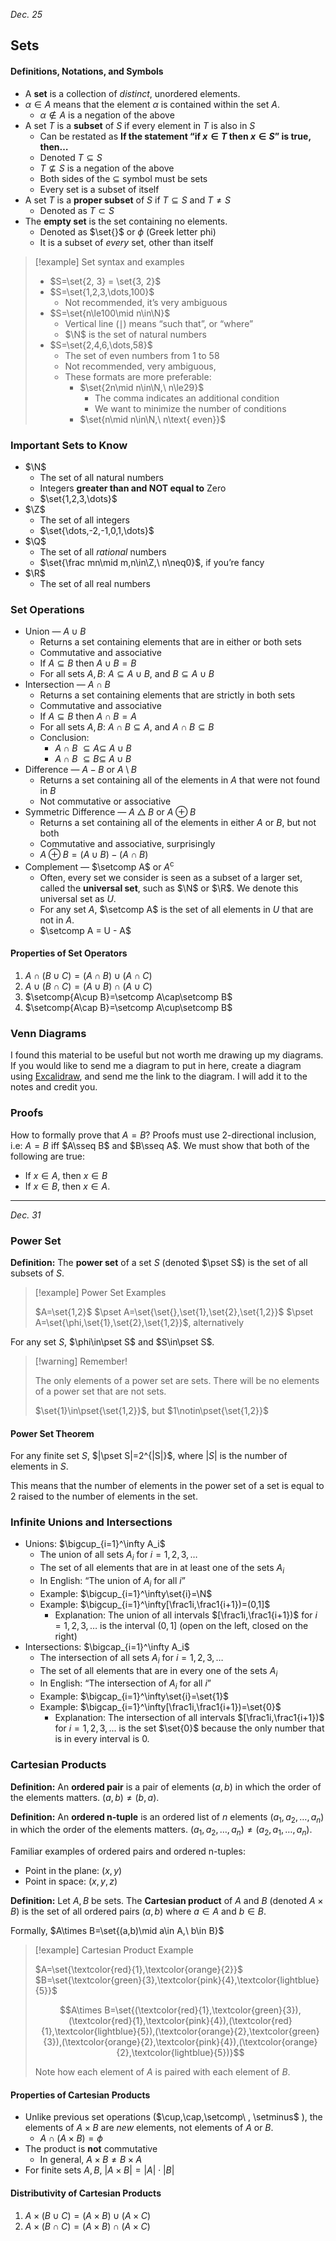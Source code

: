 *Dec. 25*
## Sets
#### Definitions, Notations, and Symbols
- A **set** is a collection of *distinct*, unordered elements.
- $\alpha\in A$ means that the element $\alpha$ is contained within the set $A$.
	- $\alpha\not\in A$ is a negation of the above
- A set $T$ is a **subset** of $S$ if every element in $T$ is also in $S$
	- Can be restated as **If the statement “if $x\in T$ then $x\in S$” is true, then…**
	- Denoted $T\subseteq S$
	- $T\not\subseteq S$ is a negation of the above
	- Both sides of the $\subseteq$ symbol must be sets
	- Every set is a subset of itself
- A set $T$ is a **proper subset** of $S$ if $T\subseteq S$ and $T\not= S$
	- Denoted as $T\subset S$
- The **empty set** is the set containing no elements.
	- Denoted as $\set{}$ or $\phi$ (Greek letter phi)
	- It is a subset of *every* set, other than itself


> [!example] Set syntax and examples
>
> - $S=\set{2, 3} = \set{3, 2}$
> - $S=\set{1,2,3,\dots,100}$
> 	- Not recommended, it’s very ambiguous
> - $S=\set{n\le100\mid n\in\N}$
> 	- Vertical line ($\mid$) means “such that”, or “where”
> 	- $\N$ is the set of natural numbers
> - $S=\set{2,4,6,\dots,58}$
> 	- The set of even numbers from 1 to 58
> 	- Not recommended, very ambiguous,
> 	- These formats are more preferable:
> 		- $\set{2n\mid n\in\N,\ n\le29}$
> 			- The comma indicates an additional condition
> 			- We want to minimize the number of conditions
> 		- $\set{n\mid n\in\N,\ n\text{ even}}$

### Important Sets to Know
- $\N$
	- The set of all natural numbers
	- Integers **greater than and NOT equal to** Zero
	- $\set{1,2,3,\dots}$
- $\Z$
	- The set of all integers
	- $\set{\dots,-2,-1,0,1,\dots}$
- $\Q$
	- The set of all *rational* numbers
	- $\set{\frac mn\mid m,n\in\Z,\ n\neq0}$, if you’re fancy
- $\R$
	- The set of all real numbers

### Set Operations
- Union — $A\cup B$ 
	- Returns a set containing elements that are in either or both sets
	- Commutative and associative
	- If $A\subseteq B$ then $A\cup B=B$
	- For all sets $A,B$: $A\subseteq A\cup B$, and $B\subseteq A\cup B$
- Intersection — $A\cap B$ 
	- Returns a set containing elements that are strictly in both sets
	- Commutative and associative
	- If $A\subseteq B$ then $A\cap B=A$
	- For all sets $A,B$: $A\cap B\subseteq A$, and $A\cap B\subseteq B$
	- Conclusion:
		- $A\cap B\ \subseteq A\subseteq \ A\cup B$
		- $A\cap B\ \subseteq B\subseteq \ A\cup B$
- Difference — $A - B$ or $A \setminus B$ 
	- Returns a set containing all of the elements in $A$ that were not found in $B$
	- Not commutative or associative
- Symmetric Difference — $A\bigtriangleup B$ or $A\oplus B$ 
	- Returns a set containing all of the elements in either $A$ or $B$, but not both
	- Commutative and associative, surprisingly
	- $A\oplus B = (A\cup B) - (A\cap B)$
- Complement — $\setcomp A$ or $A^\mathsf{c}$ 
	- Often, every set we consider is seen as a subset of a larger set, called the **universal set**, such as $\N$ or $\R$. We denote this universal set as $U$.
	- For any set $A$, $\setcomp A$ is the set of all elements in $U$ that are not in $A$.
	- $\setcomp A = U - A$

#### Properties of Set Operators
1. $A\cap(B\cup C)=(A\cap B)\cup(A\cap C)$
2. $A\cup(B\cap C)=(A\cup B)\cap(A\cup C)$
3. $\setcomp{A\cup B}=\setcomp A\cap\setcomp B$
4. $\setcomp{A\cap B}=\setcomp A\cup\setcomp B$
### Venn Diagrams
I found this material to be useful but not worth me drawing up my diagrams. If you would like to send me a diagram to put in here, create a diagram using [Excalidraw](https://excalidraw.com/), and send me the link to the diagram. I will add it to the notes and credit you.

### Proofs
How to formally prove that $A=B$?
Proofs must use 2-directional inclusion, i.e:
$A=B$ iff $A\sseq B$ and $B\sseq A$.
We must show that both of the following are true:
- If $x\in A$, then $x\in B$
- If $x\in B$, then $x\in A$.

---

*Dec. 31*

### Power Set
**Definition:** The **power set** of a set $S$ (denoted $\pset S$) is the set of all subsets of $S$. 

> [!example] Power Set Examples
>
> $A=\set{1,2}$
> $\pset A=\set{\set{},\set{1},\set{2},\set{1,2}}$
> $\pset A=\set{\phi,\set{1},\set{2},\set{1,2}}$, alternatively

For any set $S$, $\phi\in\pset S$ and $S\in\pset S$.

> [!warning] Remember!
>
> The only elements of a power set are sets.
> There will be no elements of a power set that are not sets.
>
> $\set{1}\in\pset{\set{1,2}}$, but $1\notin\pset{\set{1,2}}$

#### Power Set Theorem
For any finite set $S$, $|\pset S|=2^{|S|}$, where $|S|$ is the number of elements in $S$.

This means that the number of elements in the power set of a set is equal to $2$ raised to the number of elements in the set.

### Infinite Unions and Intersections
- Unions: $\bigcup_{i=1}^\infty A_i$ 
	- The union of all sets $A_i$ for $i=1,2,3,\dots$
	- The set of all elements that are in at least one of the sets $A_i$
	- In English: “The union of $A_i$ for all $i$”
	- Example: $\bigcup_{i=1}^\infty\set{i}=\N$
	- Example: $\bigcup_{i=1}^\infty[\frac1i,\frac1{i+1})=(0,1]$
		- Explanation: The union of all intervals $[\frac1i,\frac1{i+1})$ for $i=1,2,3,\dots$ is the interval $(0,1]$ (open on the left, closed on the right)
- Intersections: $\bigcap_{i=1}^\infty A_i$
	- The intersection of all sets $A_i$ for $i=1,2,3,\dots$
	- The set of all elements that are in every one of the sets $A_i$
	- In English: “The intersection of $A_i$ for all $i$”
	- Example: $\bigcap_{i=1}^\infty\set{i}=\set{1}$
	- Example: $\bigcap_{i=1}^\infty[\frac1i,\frac1{i+1})=\set{0}$
		- Explanation: The intersection of all intervals $[\frac1i,\frac1{i+1})$ for $i=1,2,3,\dots$ is the set $\set{0}$ because the only number that is in every interval is $0$.

### Cartesian Products
**Definition:** An **ordered pair** is a pair of elements $(a,b)$ in which the order of the elements matters. $(a,b)\not=(b,a)$. 

**Definition:** An **ordered n-tuple** is an ordered list of $n$ elements $(a_1,a_2,\dots,a_n)$ in which the order of the elements matters. $(a_1,a_2,\dots,a_n)\not=(a_2,a_1,\dots,a_n)$.

Familiar examples of ordered pairs and ordered n-tuples:
- Point in the plane: $(x,y)$
- Point in space: $(x,y,z)$

**Definition:**
Let $A, B$ be sets. The **Cartesian product** of $A$ and $B$ (denoted $A\times B$) is the set of all ordered pairs $(a,b)$ where $a\in A$ and $b\in B$. 

Formally, $A\times B=\set{(a,b)\mid a\in A,\ b\in B}$

> [!example] Cartesian Product Example
>
> $A=\set{\textcolor{red}{1},\textcolor{orange}{2}}$
> $B=\set{\textcolor{green}{3},\textcolor{pink}{4},\textcolor{lightblue}{5}}$
>
> $$A\times B=\set{(\textcolor{red}{1},\textcolor{green}{3}),(\textcolor{red}{1},\textcolor{pink}{4}),(\textcolor{red}{1},\textcolor{lightblue}{5}),(\textcolor{orange}{2},\textcolor{green}{3}),(\textcolor{orange}{2},\textcolor{pink}{4}),(\textcolor{orange}{2},\textcolor{lightblue}{5})}$$
>
> Note how each element of $A$ is paired with each element of $B$.


#### Properties of Cartesian Products
- Unlike previous set operations ($\cup,\cap,\setcomp\ , \setminus$ ), the elements of $A\times B$ are *new* elements, not elements of $A$ or $B$.
	- $A\cap (A\times B)=\phi$
- The product is **not** commutative
	- In general, $A\times B\not=B\times A$
- For finite sets $A,B$, $|A\times B|=|A|\cdot|B|$

#### Distributivity of Cartesian Products
1. $A\times(B\cup C)=(A\times B)\cup(A\times C)$
2. $A\times(B\cap C)=(A\times B)\cap(A\times C)$